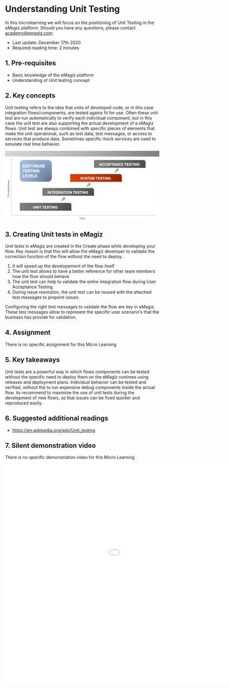 # Understanding Unit Testing

In this microlearning we will focus on the positioning of Unit Testing in the eMagiz platform. Should you have any questions, please contact academy@emagiz.com.

- Last update: December 17th 2020
- Required reading time: 2 minutes

## 1. Pre-requisites
- Basic knowledge of the eMagiz platform
- Understanding of Unit testing concept


## 2. Key concepts
Unit testing refers to the idea that units of developed code, or in this case integration flows/components, are tested agains fit for use. Often these unit test are run automatically to verify each individual component, but in this case the unit test are also supporting the actual development of a eMagiz flows. Unit test are always combined with specific pieces of elements that make the unit operational, such as test data, test messages, or access to services that produce data. Sometimes specific mock services are used to simulate real time behavior.

<p align="center"><img src="../../img/microlearning/understanding-unittesting-pict1.png"></p>


## 3. Creating Unit tests in eMagiz

Unit tests in eMagiz are created in the Create phase while developing your flow. Key reason is that this will allow the eMagiz developer to validate the correction function of the flow without the need to deploy. 

1. It will speed up the developement of the flow itself
2. The unit test allows to have a better reference for other team members how the flow should behave
3. The unit test can help to validate the entire integration flow during User Acceptance Testing
4. During issue resolution, the unit test can be reused with the attached test messages to pinpoint issues.

Configuring the right test messages to validate the flow are key in eMagiz. These test messages allow to represent the specific user scenario's that the business has provide for validation.

## 4. Assignment

There is no specific assignment for this Micro Learning

## 5. Key takeaways

Unit tests are a powerful way in which flows components can be tested without the specific need to deploy them on the eMagiz runtimes using releases and deployment plans. Individual behavior can be tested and verified, without the to run expensive debug components inside the actual flow. its recommend to maximize the use of unit tests during the development of new flows, so that issues can be fixed quicker and reproduced easily.

## 6. Suggested additional readings

- https://en.wikipedia.org/wiki/Unit_testing


## 7. Silent demonstration video

There is no specific demonstration video for this Micro Learning

<iframe width="1280" height="720" src="../../vid/microlearning/microlearning-creating-test-messages.mp4" frameborder="0" allow="accelerometer; autoplay; clipboard-write; encrypted-media; gyroscope; picture-in-picture" allowfullscreen></iframe>

